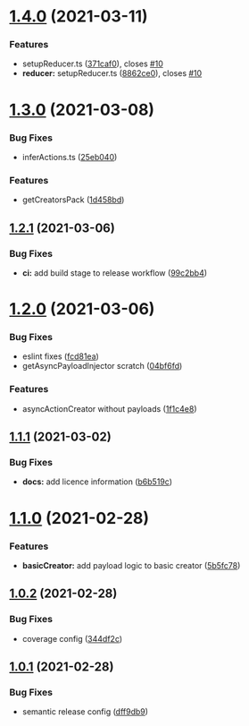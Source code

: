 # [1.4.0](https://github.com/ostashkin/redux-smart-creators/compare/v1.3.0...v1.4.0) (2021-03-11)


### Features

* setupReducer.ts ([371caf0](https://github.com/ostashkin/redux-smart-creators/commit/371caf0e1c221b5dc3a6c1d8cb736dc7ed9b2fbd)), closes [#10](https://github.com/ostashkin/redux-smart-creators/issues/10)
* **reducer:** setupReducer.ts ([8862ce0](https://github.com/ostashkin/redux-smart-creators/commit/8862ce07555e9b48ee7b39281e7e4da99aebeb84)), closes [#10](https://github.com/ostashkin/redux-smart-creators/issues/10)

# [1.3.0](https://github.com/ostashkin/redux-smart-creators/compare/v1.2.1...v1.3.0) (2021-03-08)


### Bug Fixes

* inferActions.ts ([25eb040](https://github.com/ostashkin/redux-smart-creators/commit/25eb04093d68918f3a598f8027a39fba6ed80570))


### Features

* getCreatorsPack ([1d458bd](https://github.com/ostashkin/redux-smart-creators/commit/1d458bd3e7cbe85503ebacfbc03a02405e4d1165))

## [1.2.1](https://github.com/ostashkin/redux-smart-creators/compare/v1.2.0...v1.2.1) (2021-03-06)


### Bug Fixes

* **ci:** add build stage to release workflow ([99c2bb4](https://github.com/ostashkin/redux-smart-creators/commit/99c2bb4f9739a618ef88830dd36a7db491d6bb1a))

# [1.2.0](https://github.com/ostashkin/redux-smart-creators/compare/v1.1.1...v1.2.0) (2021-03-06)


### Bug Fixes

* eslint fixes ([fcd81ea](https://github.com/ostashkin/redux-smart-creators/commit/fcd81ea998b7713486c324798d0cf063bcf981bd))
* getAsyncPayloadInjector scratch ([04bf6fd](https://github.com/ostashkin/redux-smart-creators/commit/04bf6fdb8a8c35285201d251e197a179c46405a0))


### Features

* asyncActionCreator without payloads ([1f1c4e8](https://github.com/ostashkin/redux-smart-creators/commit/1f1c4e8e0a5918d2a2307141f7784bae179eb00f))

## [1.1.1](https://github.com/ostashkin/redux-smart-creators/compare/v1.1.0...v1.1.1) (2021-03-02)


### Bug Fixes

* **docs:** add licence information ([b6b519c](https://github.com/ostashkin/redux-smart-creators/commit/b6b519cc01dec0b35a4e2390e0f46b2402a17f20))

# [1.1.0](https://github.com/ostashkin/redux-smart-creators/compare/v1.0.2...v1.1.0) (2021-02-28)


### Features

* **basicCreator:** add payload logic to basic creator ([5b5fc78](https://github.com/ostashkin/redux-smart-creators/commit/5b5fc78402859ea502d00f6b28208d5cde2ea301))

## [1.0.2](https://github.com/ostashkin/redux-smart-creators/compare/v1.0.1...v1.0.2) (2021-02-28)


### Bug Fixes

* coverage config ([344df2c](https://github.com/ostashkin/redux-smart-creators/commit/344df2c07e1d1f4afc7f60972e17b54b0d4c8dda))

## [1.0.1](https://github.com/ostashkin/redux-smart-creators/compare/v1.0.0...v1.0.1) (2021-02-28)


### Bug Fixes

* semantic release config ([dff9db9](https://github.com/ostashkin/redux-smart-creators/commit/dff9db94349e1db736cc2b03b85c7ddd3b522393))
